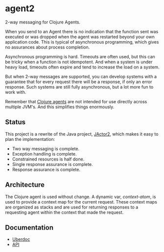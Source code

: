 # agent2
2-way messaging for Clojure Agents.

When you send to an Agent there is no indication that the function
sent was executed or was dropped when the agent was restarted beyond
your own application code. This is typical of asynchronous programming,
which gives no assurances about process completion.

Asynchronous programming is hard. Timeouts are often used, but this can
be tricky when a function is not idempotent. And when a system is under
heavy load, timeouts often expire and tend to increase the load on
a system.

But when 2-way messages are supported, you can develop systems with a
guarantee that for every request there will be a response, if only
an error response. Such systems are still fully asynchronous, but a 
lot more fun to work with.

Remember that [Clojure agents](http://clojure.org/agents) are not intended for use directly across 
multiple JVM's. And this simplifies things enormously.

## Status

This project is a rewrite of the Java project, 
[JActor2](https://github.com/laforge49/JActor2), 
which makes it easy to plan the implementation:

  - Two way messaging is complete.
  - Exception handling is complete.
  - Constrained resources is half done.
  - Single response assurance is complete.
  - Response assurance is complete.

## Architecture

The Clojure agent is used without change. A dynamic var, *context-atom*,
is used to provide a context map for the current request. These
context maps are organized as stacks and are used for returning responses
to a requesting agent within the context that made the request.

## Documentation

  - [Uberdoc](http://www.agilewiki.org/projects/agent2/uberdoc.html)
  - [API](http://www.agilewiki.org/projects/agent2/doc/index.html)
  